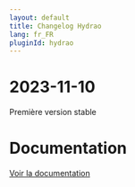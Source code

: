```yaml
---
layout: default
title: Changelog Hydrao
lang: fr_FR
pluginId: hydrao
---
```


# 2023-11-10

Première version stable

# Documentation

[Voir la documentation]({{site.baseurl}}/{{page.pluginId}}/{{page.lang}})
